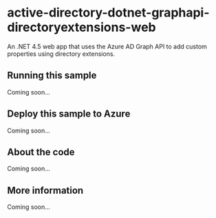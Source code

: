 # active-directory-dotnet-graphapi-directoryextensions-web
An .NET 4.5 web app that uses the Azure AD Graph API to add custom properties using directory extensions.
## Running this sample
Coming soon...
## Deploy this sample to Azure
Coming soon...
## About the code
Coming soon...
## More information
Coming soon...